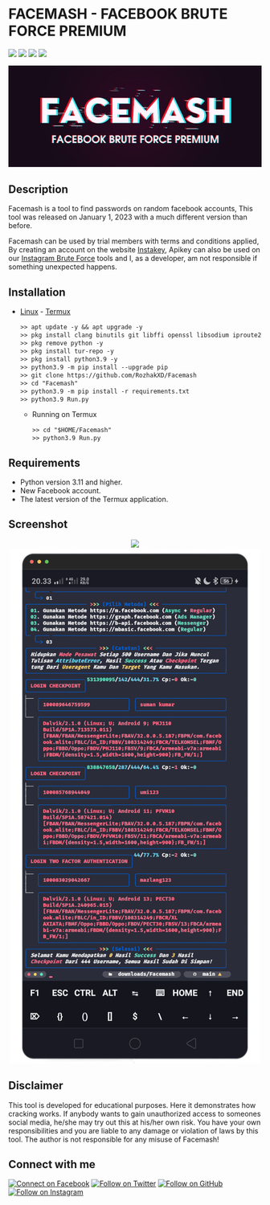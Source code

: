 # FACEMASH - FACEBOOK BRUTE FORCE PREMIUM

<p
<br>
  <img src="https://img.shields.io/badge/python-3.11-blue.svg">
  <img src="https://img.shields.io/badge/Author-Rozhak-green?style=flat-square">
  <img src="https://img.shields.io/badge/Open%20Source-No-red?style=flat-square">
  <img src="https://img.shields.io/badge/Written%20In-Python-yellow?style=flat-square">
</p>

<p align="center">
  <img src="Data/Facemash.jpg">
</p>

## Description
Facemash is a tool to find passwords on random facebook accounts, This tool was released on January 1, 2023 with a much different version than before.

Facemash can be used by trial members with terms and conditions applied, By creating an account on the website [Instakey](https://instakey.rozhak.xyz/register/), Apikey can also be used on our [Instagram Brute Force](https://github.com/RozhakXD/Premium) tools and I, as a developer, am not responsible if something unexpected happens.

## Installation

* [Linux](https://drive.google.com/file/d/12RkbvHPeDl5yO4FvFzli8TB38NvfDWEo/view?usp=drive_link) - [Termux](https://f-droid.org/repo/com.termux_118.apk)
  ```
  >> apt update -y && apt upgrade -y
  >> pkg install clang binutils git libffi openssl libsodium iproute2 
  >> pkg remove python -y
  >> pkg install tur-repo -y
  >> pkg install python3.9 -y
  >> python3.9 -m pip install --upgrade pip
  >> git clone https://github.com/RozhakXD/Facemash
  >> cd "Facemash"
  >> python3.9 -m pip install -r requirements.txt
  >> python3.9 Run.py
  ```
  - Running on Termux
    ```
    >> cd "$HOME/Facemash"
    >> python3.9 Run.py
    ```

## Requirements
* Python version 3.11 and higher.
* New Facebook account.
* The latest version of the Termux application.

## Screenshot

<p align="center">
  <img src="Data/Success.png">
  <img src="Data/Checkpoint.png">
</p>

## Disclaimer
This tool is developed for educational purposes. Here it demonstrates how cracking works. If anybody wants to gain unauthorized access to someones social media, he/she may try out this at his/her own risk. You have your own responsibilities and you are liable to any damage or violation of laws by this tool. The author is not responsible for any misuse of Facemash!

<h2 align="left">Connect with me</h2>
<p align="left">
  <a href="https://www.facebook.com/rozhak.official"><img title="Connect on Facebook" src="https://img.shields.io/badge/Facebook-1877F2?style=for-the-badge&logo=facebook&logoColor=white"/></a>
  <a href="https://twitter.com/rozhak_"><img title="Follow on Twitter" src="https://img.shields.io/badge/Twitter-1DA1F2?style=for-the-badge&logo=twitter&logoColor=white"/></a>
  <a href="https://github.com/rozhakxd"><img title="Follow on GitHub" src="https://img.shields.io/badge/GitHub-100000?style=for-the-badge&logo=github&logoColor=white"/></a>
  <a href="https://www.instagram.com/rozhak_official"><img title="Follow on Instagram" src="https://img.shields.io/badge/Instagram-E4405F?style=for-the-badge&logo=instagram&logoColor=white"/></a>
</p>
